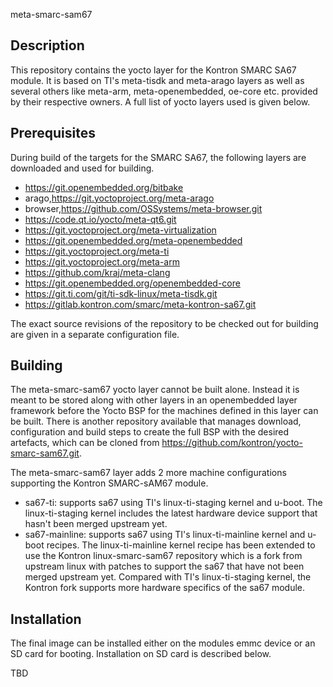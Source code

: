 meta-smarc-sam67

Description
-----------

This repository contains the yocto layer for the Kontron SMARC SA67 module.
It is based on TI's meta-tisdk and meta-arago layers as well as several others
like meta-arm, meta-openembedded, oe-core etc. provided by their respective
owners. A full list of yocto layers used is given below.

Prerequisites
-------------

During build of the targets for the SMARC SA67, the following layers are
downloaded and used for building.

* https://git.openembedded.org/bitbake
* arago,https://git.yoctoproject.org/meta-arago
* browser,https://github.com/OSSystems/meta-browser.git
* https://code.qt.io/yocto/meta-qt6.git
* https://git.yoctoproject.org/meta-virtualization
* https://git.openembedded.org/meta-openembedded
* https://git.yoctoproject.org/meta-ti
* https://git.yoctoproject.org/meta-arm
* https://github.com/kraj/meta-clang
* https://git.openembedded.org/openembedded-core
* https://git.ti.com/git/ti-sdk-linux/meta-tisdk.git
* https://gitlab.kontron.com/smarc/meta-kontron-sa67.git

The exact source revisions of the repository to be checked out for building
are given in a separate configuration file.

Building
--------

The meta-smarc-sam67 yocto layer cannot be built alone. Instead it is meant to
be stored along with other layers in an openembedded layer framework before
the Yocto BSP for the machines defined in this layer can be built. There is
another repository available that manages download, configuration and build
steps to create the full BSP with the desired artefacts, which can be cloned
from https://github.com/kontron/yocto-smarc-sam67.git.

The meta-smarc-sam67 layer adds 2 more machine configurations supporting the
Kontron SMARC-sAM67 module.

- sa67-ti: supports sa67 using TI's linux-ti-staging kernel and u-boot. The
  linux-ti-staging kernel includes the latest hardware device support that
  hasn't been merged upstream yet.
- sa67-mainline: supports sa67 using TI's linux-ti-mainline kernel and u-boot
  recipes. The linux-ti-mainline kernel recipe has been extended to use the
  Kontron linux-smarc-sam67 repository which is a fork from upstream linux
  with patches to support the sa67 that have not been merged upstream yet.
  Compared with TI's linux-ti-staging kernel, the Kontron fork supports more
  hardware specifics of the sa67 module.

Installation
------------

The final image can be installed either on the modules emmc device or an
SD card for booting. Installation on SD card is described below.

TBD

